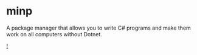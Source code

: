 # minp
A package manager that allows you to write C# programs and make them work on all computers without Dotnet.

[!](https://img.shields.io/badge/Status-0%_done-red)
